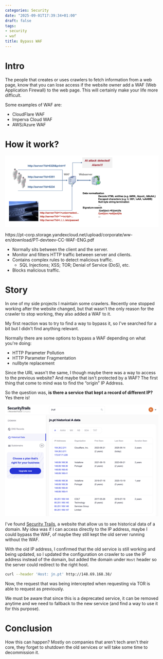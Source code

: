 ```yaml
---
categories: Security
date: "2025-09-01T17:39:34+01:00"
draft: false
tags:
- security
- waf
title: Bypass WAF
---
```

# Intro
The people that creates or uses crawlers to fetch information from a web page, know that you can lose access if the website owner add a WAF (Web Application Firewall) to the web page. This will certainly make your life more difficult. 

Some examples of WAF are:

- CloudFlare WAF
- Imperva Cloud WAF
- AWS/Azure WAF

# How it work?

![WAF example](/images/waf_example.jpg#center)
<p class="image-description">
https://pt-corp.storage.yandexcloud.net/upload/corporate/ww-en/download/PT-devteev-CC-WAF-ENG.pdf
</p>

- Normally sits between the client and the server.
- Monitor and filters HTTP traffic between server and clients.
- Contains complex rules to detect malicious traffic.
  - SQL Injections; XSS; TOR; Denial of Service (DoS), etc.
- Blocks malicious traffic.

# Story 
In one of my side projects I maintain some crawlers. Recently one stopped working after the website changed, but that wasn't the only reason for the crawler to stop working, they also added a WAF to it. 

My first reaction was to try to find a way to bypass it, so I've  searched for a bit but I didn't find anything relevant.

Normally there are some options to bypass a WAF depending on what you're doing:

- HTTP Parameter Pollution
- HTTP Parameter Fragmentation
- nullbyte replacement

Since the URL wasn't the same, I though maybe there was a way to access to the previous website? And maybe that isn't protected by a WAF? The first thing that come to mind was to find the “origin” IP Address.

So the question was, **is there a service that kept a record of different IP?** Yes there is!

![Security Trails](/images/security_trails.jpg#center)

I've found [Security Trails](https://securitytrails.com/), a website that allow us to see historical data of a domain. My idea was if I can access directly to the IP address, maybe I could bypass the WAF, of maybe they still kept the old server running without the WAF.

With the old IP address, I confirmed that the old service is still working and being updated, so I updated the configuration on crawler to use the IP address instead of the domain, but added the domain under `Host` header so the server could redirect to the right host.

```bash 
curl --header 'Host: jn.pt' http://148.69.168.38/
```

Now, the request that was being intercepted when requesting via TOR is able to request as previously. 

We must be aware that since this is a deprecated service, it can be removed anytime and we need to fallback to the new service (and find a way to use it for this purpose).

# Conclusion

How this can happen? Mostly on companies that aren't tech aren't their core, they forget to shutdown the old services or will take some time to decommission it.
